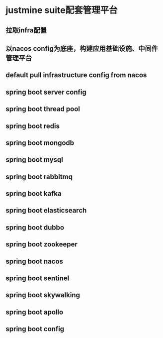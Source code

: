 # justmine suite配套管理平台
## 拉取infra配置
## 以nacos config为底座，构建应用基础设施、中间件管理平台
## default pull infrastructure config from nacos
## spring boot server config
## spring boot thread pool
## spring boot redis
## spring boot mongodb
## spring boot mysql
## spring boot rabbitmq
## spring boot kafka
## spring boot elasticsearch
## spring boot dubbo
## spring boot zookeeper
## spring boot nacos
## spring boot sentinel
## spring boot skywalking
## spring boot apollo
## spring boot config